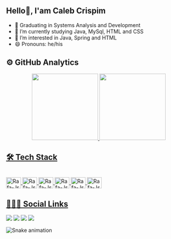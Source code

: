 ## Hello👋, I'am Caleb Crispim


- 🔭 Graduating in Systems Analysis and Development
- 🌱 I’m currently studying Java, MySql, HTML and CSS
- 👀 I’m interested in Java, Spring and HTML 
- 😄 Pronouns: he/his 

## ⚙️  GitHub Analytics

<div align="center">
  <a href="https://github.com/calebcf">
  <img height="180em" src="https://github-readme-stats.vercel.app/api?username=calebcf&show_icons=true&theme=nightowl&include_all_commits=true&count_private=true"/>
  <img height="180em" src="https://github-readme-stats.vercel.app/api/top-langs/?username=calebcf&layout=compact&langs_count=7&theme=nightowl"/>
</div>
  
  ## 🛠  Tech Stack
  
  <div style="display: inline_block"><br>
    <img align="center" alt="Rafa-Js" height="30" width="40" src="https://cdn.jsdelivr.net/gh/devicons/devicon/icons/java/java-original.svg">
    <img align="center" alt="Rafa-Js" height="30" width="40" src="https://cdn.jsdelivr.net/gh/devicons/devicon/icons/html5/html5-original.svg">
    <img align="center" alt="Rafa-Js" height="30" width="40" src="https://cdn.jsdelivr.net/gh/devicons/devicon/icons/css3/css3-original.svg">
     <img align="center" alt="Rafa-Js" height="30" width="40" src="https://cdn.jsdelivr.net/gh/devicons/devicon/icons/spring/spring-original.svg">
     <img align="center" alt="Rafa-Js" height="30" width="40" src="https://cdn.jsdelivr.net/gh/devicons/devicon/icons/github/github-original.svg">
     <img align="center" alt="Rafa-Js" height="30" width="40" src="https://cdn.jsdelivr.net/gh/devicons/devicon/icons/git/git-original.svg">
   </div>
    
   ## 👨🏽‍🦲  Social Links
  <div> 
  <a href="https://www.facebook.com/caleb.crispim" target="_blank"><img src="https://img.shields.io/badge/Facebook-1877F2?style=for-the-badge&logo=facebook&logoColor=white" target="_blank"></a>
  <a href="https://www.linkedin.com/in/caleb-crispim-204066166/" target="_blank"><img src="https://img.shields.io/badge/-LinkedIn-%230077B5?style=for-the-badge&logo=linkedin&logoColor=white" target="_blank"></a>
  <a href="https://www.instagram.com/caleb_crispim/" target="_blank"><img src="https://img.shields.io/badge/-Instagram-%23E4405F?style=for-the-badge&logo=instagram&logoColor=white" target="_blank"></a>
  <a href = "crispimcaleb@gmail.com"><img src="https://img.shields.io/badge/-Gmail-%23333?style=for-the-badge&logo=gmail&logoColor=white" target="_blank"></a>
 
  ![Snake animation](https://github.com/rafaballerini/calebcf/blob/output/github-contribution-grid-snake.svg)
 
</div>
    
          
  




